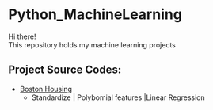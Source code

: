 # Python_MachineLearning
Hi there!\
This repository holds my machine learning projects 

## Project Source Codes:
* [Boston Housing](https://github.com/Jeff0407/Python_MachineLearning/Boston_Housing)
  * Standardize | Polybomial features |Linear Regression
